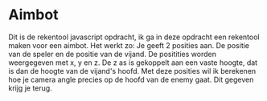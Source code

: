 # Aimbot
Dit is de rekentool javascript opdracht, ik ga in deze opdracht een rekentool maken voor een aimbot.
Het werkt zo: Je geeft 2 posities aan. De positie van de speler en de positie van de vijand. De positities worden weergegeven met x, y en z. De z as is gekoppelt aan een vaste hoogte, dat is dan de hoogte van de vijand's hoofd. Met deze posities wil ik berekenen hoe je camera angle precies op de hoofd van de enemy gaat. Dit gegeven krijg je terug.
